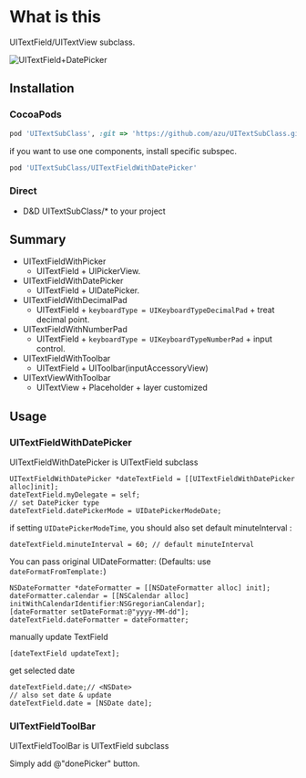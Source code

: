 # What is this

UITextField/UITextView subclass.

![UITextField+DatePicker](https://monosnap.com/image/TSwA3hPoDkdrr1jJRnGaaFQpI.png)

## Installation

### CocoaPods

``` ruby
pod 'UITextSubClass', :git => 'https://github.com/azu/UITextSubClass.git'
```

if you want to use one components, install specific subspec.

``` ruby
pod 'UITextSubClass/UITextFieldWithDatePicker'
```

### Direct

* D&D UITextSubClass/* to your project

## Summary

* UITextFieldWithPicker
    * UITextField + UIPickerView.
* UITextFieldWithDatePicker
    * UITextField + UIDatePicker.
* UITextFieldWithDecimalPad
    * UITextField + ``keyboardType = UIKeyboardTypeDecimalPad`` +  treat decimal point.
* UITextFieldWithNumberPad
    * UITextField + ``keyboardType = UIKeyboardTypeNumberPad`` +   input control.
* UITextFieldWithToolbar
    * UITextField + UIToolbar(inputAccessoryView)
* UITextViewWithToolbar
    * UITextView + Placeholder + layer customized


## Usage

### UITextFieldWithDatePicker

UITextFieldWithDatePicker is UITextField subclass

    UITextFieldWithDatePicker *dateTextField = [[UITextFieldWithDatePicker alloc]init];
    dateTextField.myDelegate = self;
    // set DatePicker type
    dateTextField.datePickerMode = UIDatePickerModeDate;

if setting ``UIDatePickerModeTime``, you should also set default minuteInterval :

    dateTextField.minuteInterval = 60; // default minuteInterval

You can pass original UIDateFormatter:
(Defaults: use ``dateFormatFromTemplate:``)

    NSDateFormatter *dateFormatter = [[NSDateFormatter alloc] init];
    dateFormatter.calendar = [[NSCalendar alloc] initWithCalendarIdentifier:NSGregorianCalendar];
    [dateFormatter setDateFormat:@"yyyy-MM-dd"];
    dateTextField.dateFormatter = dateFormatter;

manually update TextField

    [dateTextField updateText];

get selected date

    dateTextField.date;// <NSDate>
    // also set date & update
    dateTextField.date = [NSDate date];

### UITextFieldToolBar

UITextFieldToolBar is UITextField subclass

Simply add @"donePicker" button.
